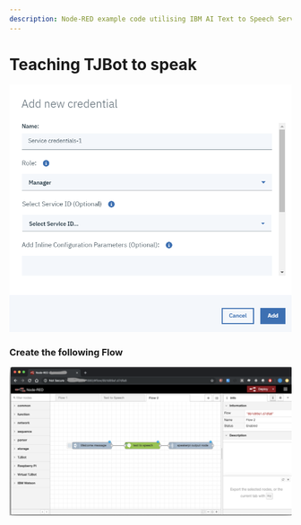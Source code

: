 ```yaml
---
description: Node-RED example code utilising IBM AI Text to Speech Service
---
```


# Teaching TJBot to speak

![TJBot Text to Speech](../.gitbook/assets/image%20%282%29.png)

### Create the following Flow

![Text to Speech Flow](../.gitbook/assets/image%20%2815%29.png)





